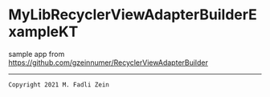 # MyLibRecyclerViewAdapterBuilderExampleKT
 sample app from https://github.com/gzeinnumer/RecyclerViewAdapterBuilder

---

```
Copyright 2021 M. Fadli Zein
```

